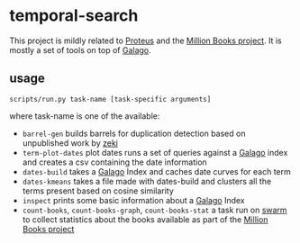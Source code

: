 temporal-search
===============

This project is mildly related to [Proteus][proteus] and the [Million Books project][million-books]. It is mostly a set of tools on top of [Galago][galago].

usage
-----

    scripts/run.py task-name [task-specific arguments]

where task-name is one of the available:

 - `barrel-gen` builds barrels for duplication detection based on unpublished work by [zeki](http://cs.umass.edu/~zeki)
 - `term-plot-dates` plot dates runs a set of queries against a [Galago][galago] index and creates a csv containing the date information
 - `dates-build` takes a [Galago][galago] Index and caches date curves for each term
 - `dates-kmeans` takes a file made with dates-build and clusters all the terms present based on cosine similarity
 - `inspect` prints some basic information about a [Galago][galago] Index
 - `count-books`, `count-books-graph`, `count-books-stat` a task run on [swarm](http://cs.umass.edu/~swarm) to collect statistics about the books available as part of the [Million Books project][million-books]

[galago]: http://www.lemurproject.org/galago.php
[proteus]: https://github.com/CIIR/Proteus 
[million-books]: http://books.cs.umass.edu


